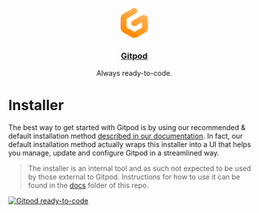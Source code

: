<p align="center">
  <a href="https://www.gitpod.io">
    <img src="https://raw.githubusercontent.com/gitpod-io/gitpod/master/components/dashboard/src/icons/gitpod.svg" height="60">
    <h3 align="center">Gitpod</h3>
  </a>
  <p align="center">Always ready-to-code.</p>
</p>

# Installer

The best way to get started with Gitpod is by using our recommended & default installation method [described in our documentation](https://www.gitpod.io/docs/self-hosted/latest/installing-gitpod). In fact, our default installation method actually wraps this installer into a UI that helps you manage, update and configure Gitpod in a streamlined way.

> The installer is an internal tool and as such not expected to be used by those external to Gitpod. Instructions for how to use it can be found in the [docs](https://github.com/gitpod-io/gitpod/tree/main/install/installer/docs/overview.md) folder of this repo.

[![Gitpod ready-to-code](https://img.shields.io/badge/Gitpod-ready--to--code-908a85?logo=gitpod)](https://gitpod.io/from-referrer/)

